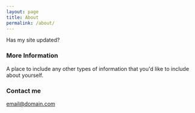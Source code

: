 ```yaml
---
layout: page
title: About
permalink: /about/
---
```


Has my site updated?

### More Information

A place to include any other types of information that you'd like to include about yourself.

### Contact me

[email@domain.com](mailto:email@domain.com)
